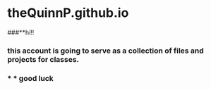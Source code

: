# theQuinnP.github.io



###**hi!!
###  this account is going to serve as a collection of files and projects for classes.

### * *  good luck

